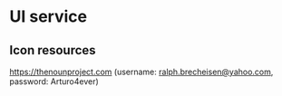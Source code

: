 # UI service

## Icon resources

https://thenounproject.com (username: ralph.brecheisen@yahoo.com, 
password: Arturo4ever)

